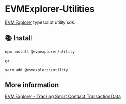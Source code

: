 # EVMExplorer-Utilities

[EVM Explorer](evmexplorer.com) typescript utility sdk.

## 📚 Install

```bash
npm install @evmexplorer/utility
```

or

```bash
yarn add @evmexplorer/utility
```

## More information

[EVM Explorer - Tracking Smart Contract Transaction Data](https://dspyt.com/evmexplorer)
